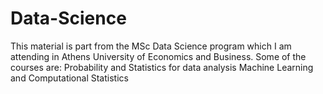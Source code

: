 # Data-Science
This material is part from the MSc Data Science program which I am attending in Athens University of Economics and Business. Some of the courses are:
Probability and Statistics for data analysis
Machine Learning and Computational Statistics
